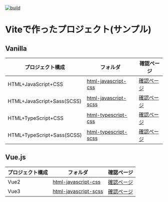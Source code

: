 [![build](https://github.com/t-fujisaka-d1g/vite-project-sample/actions/workflows/build.yml/badge.svg)](https://github.com/t-fujisaka-d1g/vite-project-sample/actions/workflows/build.yml)

# Viteで作ったプロジェクト(サンプル)

## Vanilla
| プロジェクト構成 | フォルダ | 確認ページ |
----|---- |---- 
| HTML+JavaScript+CSS        | [html-javascript-css](https://github.com/t-fujisaka-d1g/vite-project-sample/tree/main/html-javascript-css) | [確認ページ](https://t-fujisaka-d1g.github.io/vite-project-sample/html-javascript-css/index.html) |
| HTML+JavaScript+Sass(SCSS) | [html-javascript-scss](https://github.com/t-fujisaka-d1g/vite-project-sample/tree/main/html-javascript-scss) | [確認ページ](https://t-fujisaka-d1g.github.io/vite-project-sample/html-javascript-scss/index.html) |
| HTML+TypeScript+CSS        | [html-typescript-css](https://github.com/t-fujisaka-d1g/vite-project-sample/tree/main/html-typescript-css) | [確認ページ](https://t-fujisaka-d1g.github.io/vite-project-sample/html-typescript-css/index.html) |
| HTML+TypeScript+Sass(SCSS) | [html-typescript-scss](https://github.com/t-fujisaka-d1g/vite-project-sample/tree/main/html-typescript-scss) | [確認ページ](https://t-fujisaka-d1g.github.io/vite-project-sample/html-typescript-scss/index.html) |

## Vue.js
| プロジェクト構成 | フォルダ | 確認ページ |
----|---- |---- 
| Vue2 | [html-javascript-css](https://github.com/t-fujisaka-d1g/vite-project-sample/tree/main/vue2) | [確認ページ](https://t-fujisaka-d1g.github.io/vite-project-sample/vue2/index.html) |
| Vue3 | [html-javascript-scss](https://github.com/t-fujisaka-d1g/vite-project-sample/tree/main/vue3) | [確認ページ](https://t-fujisaka-d1g.github.io/vite-project-sample/vue3/index.html) |

